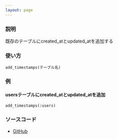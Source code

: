 ```yaml
---
layout: page
---
```

### 説明
既存のテーブルにcreated_atとupdated_atを追加する

### 使い方
    add_timestamps(テーブル名)

### 例
#### usersテーブルにcreated_atとupdated_atを追加
    add_timestamps(:users)

### ソースコード
* [GitHub](https://github.com/rails/rails/blob/7785417984f61a9d5e00416c13b89dce2ee02daf/activerecord/lib/active_record/connection_adapters/abstract/schema_statements.rb#L876)
